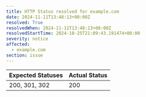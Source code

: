 ```yaml
---
title: HTTP Status resolved for example.com
date: 2024-11-11T13:48:13+00:00Z
resolved: True
resolvedWhen: 2024-11-11T13:48:13+00:00Z
resolvedStartTime: 2024-10-25T21:09:43.191474+00:00
severity: notice
affected:
  - example.com
section: issue
---
```


| Expected Statuses | Actual Status  |
|-------------------|----------------|
| 200, 301, 302 | 200 |
